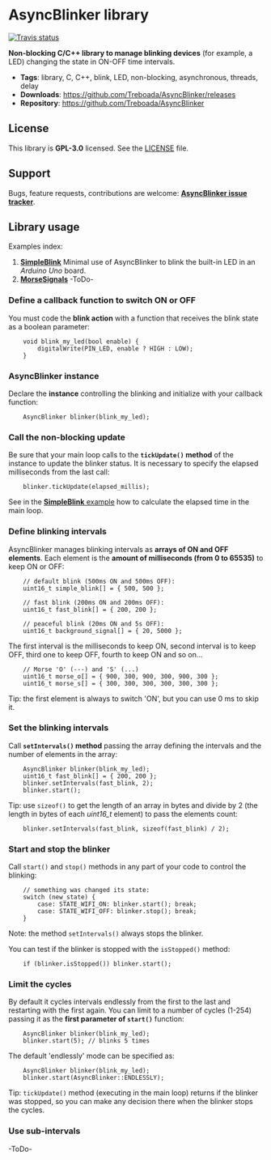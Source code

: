 # AsyncBlinker library

[![Travis status](https://travis-ci.org/Treboada/AsyncBlinker.svg?branch=master)](https://travis-ci.org/Treboada/AsyncBlinker)

__Non-blocking C/C++ library to manage blinking devices__ (for example, a LED)
changing the state in ON-OFF time intervals. 

- __Tags__: library, C, C++, blink, LED, non-blocking, asynchronous, threads, delay
- __Downloads__: https://github.com/Treboada/AsyncBlinker/releases
- __Repository__: https://github.com/Treboada/AsyncBlinker

## License

This library is __GPL-3.0__ licensed. See the [LICENSE](LICENSE) file.

## Support

Bugs, feature requests, contributions are welcome: 
[__AsyncBlinker issue tracker__](https://github.com/Treboada/AsyncBlinker/issues).

## Library usage

Examples index:

1. [__SimpleBlink__][EXA01] Minimal use of AsyncBlinker to blink the built-in 
   LED in an _Arduino Uno_ board.
2. [__MorseSignals__][EXA02] -ToDo-

### Define a callback function to switch ON or OFF

You must code the __blink action__ with a function that receives the blink 
state as a boolean parameter:

        void blink_my_led(bool enable) {
            digitalWrite(PIN_LED, enable ? HIGH : LOW);
        }

### AsyncBlinker instance

Declare the __instance__ controlling the blinking and initialize with your
callback function:

        AsyncBlinker blinker(blink_my_led);

### Call the non-blocking update

Be sure that your main loop calls to the __`tickUpdate()` method__ of the 
instance to update the blinker status. It is necessary to specify the elapsed
milliseconds from the last call:

        blinker.tickUpdate(elapsed_millis);

See in the [__SimpleBlink__ example][EXA01] how to calculate the elapsed time 
in the main loop.

### Define blinking intervals

AsyncBlinker manages blinking intervals as __arrays of ON and OFF elements__. 
Each element is the __amount of milliseconds (from 0 to 65535)__ to keep ON 
or OFF:

        // default blink (500ms ON and 500ms OFF):
        uint16_t simple_blink[] = { 500, 500 };

        // fast blink (200ms ON and 200ms OFF):
        uint16_t fast_blink[] = { 200, 200 };

        // peaceful blink (20ms ON and 5s OFF):
        uint16_t background_signal[] = { 20, 5000 };

The first interval is the milliseconds to keep ON, second interval is to keep 
OFF, third one to keep OFF, fourth to keep ON and so on...

        // Morse 'O' (---) and 'S' (...)
        uint16_t morse_o[] = { 900, 300, 900, 300, 900, 300 };
        uint16_t morse_s[] = { 300, 300, 300, 300, 300, 300 };

Tip: the first element is always to switch 'ON', but you can use 0 ms to 
skip it.

### Set the blinking intervals

Call __`setIntervals()` method__ passing the array defining the intervals and 
the number of elements in the array:

        AsyncBlinker blinker(blink_my_led);
        uint16_t fast_blink[] = { 200, 200 };
        blinker.setIntervals(fast_blink, 2);
        blinker.start();

Tip: use `sizeof()` to get the length of an array in bytes and divide by 2 (the
length in bytes of each *uint16\_t* element) to pass the elements count:

        blinker.setIntervals(fast_blink, sizeof(fast_blink) / 2);

### Start and stop the blinker

Call `start()` and `stop()` methods in any part of your code to control the 
blinking:

        // something was changed its state:
        switch (new_state) {
            case: STATE_WIFI_ON: blinker.start(); break;
            case: STATE_WIFI_OFF: blinker.stop(); break;
        }

Note: the method `setIntervals()` always stops the blinker.

You can test if the blinker is stopped with the `isStopped()` method:

        if (blinker.isStopped()) blinker.start();


### Limit the cycles

By default it cycles intervals endlessly from the first to the last and
restarting with the first again. You can limit to a number of cycles (1-254)
passing it as the __first parameter of `start()`__ function:

        AsyncBlinker blinker(blink_my_led);
        blinker.start(5); // blinks 5 times

The default 'endlessly' mode can be specified as:

        AsyncBlinker blinker(blink_my_led);
        blinker.start(AsyncBlinker::ENDLESSLY); 

Tip: `tickUpdate()` method (executing in the main loop) returns if the blinker
was stopped, so you can make any decision there when the blinker stops the
cycles.

### Use sub-intervals

-ToDo-


[EXA01]: examples/01
[EXA02]: #


